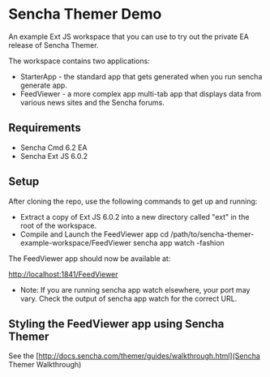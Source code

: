 # Sencha Themer Demo

An example Ext JS workspace that you can use to try out the private EA release of Sencha Themer.

The workspace contains two applications:

 * StarterApp - the standard app that gets generated when you run sencha generate app.
 * FeedViewer - a more complex app multi-tab app that displays data from various news sites and the Sencha forums.

## Requirements

 * Sencha Cmd 6.2 EA
 * Sencha Ext JS 6.0.2

## Setup

After cloning the repo, use the following commands to get up and running:

* Extract a copy of Ext JS 6.0.2 into a new directory called "ext" in the root of the workspace.
* Compile and Launch the FeedViewer app
    cd /path/to/sencha-themer-example-workspace/FeedViewer
    sencha app watch -fashion

The FeedViewer app should now be available at:

[http://localhost:1841/FeedViewer](http://localhost:1841/FeedViewer)

* Note: If you are running sencha app watch elsewhere, your port may vary.  Check the output of sencha app watch for the correct URL.

## Styling the FeedViewer app using Sencha Themer

See the [http://docs.sencha.com/themer/guides/walkthrough.html](Sencha Themer Walkthrough)
